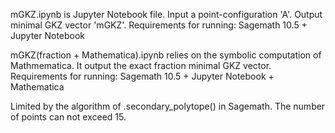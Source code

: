 mGKZ.ipynb is Jupyter Notebook file. Input a point-configuration 'A'. Output minimal GKZ vector 'mGKZ'. 
Requirements for running: Sagemath 10.5 + Jupyter Notebook

mGKZ(fraction + Mathematica).ipynb relies on the symbolic computation of Mathmematica. It output the exact fraction minimal GKZ vector. 
Requirements for running: Sagemath 10.5 + Jupyter Notebook + Mathematica

Limited by the algorithm of .secondary_polytope() in Sagemath. The number of points can not exceed 15. 
